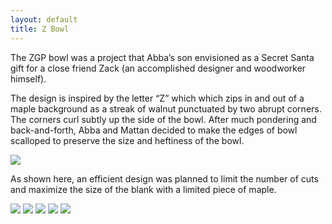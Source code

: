 ```yaml
---
layout: default
title: Z Bowl
---
```


The ZGP bowl was a project that Abba’s son envisioned as a Secret Santa gift for a close friend Zack (an accomplished designer and woodworker himself).
 
The design is inspired by the letter “Z” which which zips in and out of a maple background as a streak of walnut punctuated by two abrupt corners.  The corners curl subtly up the side of the bowl. After much pondering and back-and-forth, Abba and Mattan decided to make the edges of bowl scalloped to preserve the size and heftiness of the bowl.

<img src="{{ site.baseurl }}\pics\2016-Decemeber Zack GP _Z_ Bowl\IMG_20161213_224732.jpg" class="img-responsive" />

As shown here, an efficient design was planned to limit the number of cuts and maximize the size of the blank with a limited piece of maple.

<img src="{{ site.baseurl }}\pics\2016-Decemeber Zack GP _Z_ Bowl\IMG_20161213_224755.jpg" class="img-responsive" />

<img src="{{ site.baseurl }}\pics\2016-Decemeber Zack GP _Z_ Bowl\IMG_20161214_205315.jpg" class="img-responsive" />

<img src="{{ site.baseurl }}\pics\2016-Decemeber Zack GP _Z_ Bowl\IMG_20161215_111906.jpg" class="img-responsive" />

<img src="{{ site.baseurl }}\pics\2016-Decemeber Zack GP _Z_ Bowl\IMG_20161215_202611.jpg" class="img-responsive" />

<img src="{{ site.baseurl }}\pics\2016-Decemeber Zack GP _Z_ Bowl\IMG_20161217_142902.jpg" class="img-responsive" />

